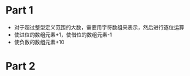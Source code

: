 # Part 1  
+ 对于超过整型定义范围的大数，需要用字符数组来表示，然后进行逐位运算  
+ 使进位的数组元素+1，使借位的数组元素-1  
+ 使负数的数组元素+10  
# Part 2  

